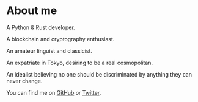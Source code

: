 # About me

A Python & Rust developer.

A blockchain and cryptography enthusiast.

An amateur linguist and classicist.

An expatriate in Tokyo, desiring to be a real cosmopolitan.

An idealist believing no one should be discriminated by anything they can never change.

You can find me on [GitHub](https://github.com/kigawas) or [Twitter](https://twitter.com/kigawas).
